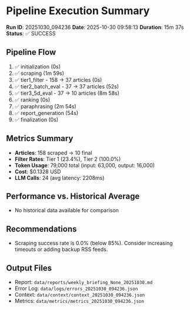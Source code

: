 # Pipeline Execution Summary
**Run ID**: 20251030_094236
**Date**: 2025-10-30 09:58:13
**Duration**: 15m 37s
**Status**: ✅ SUCCESS

## Pipeline Flow
1. ✅ initialization (0s)
2. ✅ scraping (1m 59s)
3. ✅ tier1_filter - 158 → 37 articles (0s)
4. ✅ tier2_batch_eval - 37 → 37 articles (52s)
5. ✅ tier3_5d_eval - 37 → 10 articles (8m 58s)
6. ✅ ranking (0s)
7. ✅ paraphrasing (2m 54s)
8. ✅ report_generation (54s)
9. ✅ finalization (0s)

## Metrics Summary
- **Articles**: 158 scraped → 10 final
- **Filter Rates**: Tier 1 (23.4%), Tier 2 (100.0%)
- **Token Usage**: 79,000 total (input: 63,000, output: 16,000)
- **Cost**: $0.1328 USD
- **LLM Calls**: 24 (avg latency: 2208ms)

## Performance vs. Historical Average
- No historical data available for comparison

## Recommendations
- Scraping success rate is 0.0% (below 85%). Consider increasing timeouts or adding backup RSS feeds.

## Output Files
- Report: `data/reports/weekly_briefing_None_20251030.md`
- Error Log: `data/logs/errors_20251030_094236.json`
- Context: `data/context/context_20251030_094236.json`
- Metrics: `data/metrics/metrics_20251030_094236.json`
